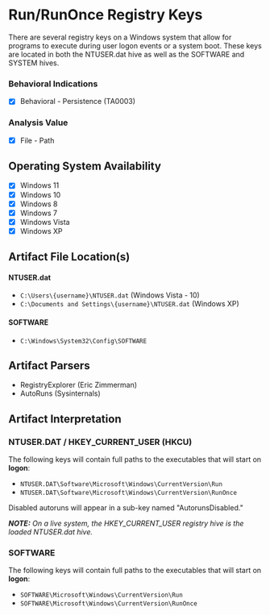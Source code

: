 # Run/RunOnce Registry Keys
There are several registry keys on a Windows system that allow for programs to execute during user logon events or a system boot. These keys are located in both the NTUSER.dat hive as well as the SOFTWARE and SYSTEM hives.

### Behavioral Indications
 - [x] Behavioral - Persistence (TA0003)

### Analysis Value
 - [x] File - Path

## Operating System Availability
 - [x] Windows 11
 - [x] Windows 10
 - [x] Windows 8
 - [x] Windows 7
 - [x] Windows Vista
 - [x] Windows XP

## Artifact File Location(s)

#### NTUSER.dat
- `C:\Users\{username}\NTUSER.dat` (Windows Vista - 10)
- `C:\Documents and Settings\{username}\NTUSER.dat` (Windows XP)

#### SOFTWARE
 - `C:\Windows\System32\Config\SOFTWARE`

## Artifact Parsers
 - RegistryExplorer (Eric Zimmerman)
 - AutoRuns (Sysinternals)

## Artifact Interpretation
### NTUSER.DAT / HKEY_CURRENT_USER (HKCU)
The following keys will contain full paths to the executables that will start on **logon**:

- `NTUSER.DAT\Software\Microsoft\Windows\CurrentVersion\Run`
- `NTUSER.DAT\Software\Microsoft\Windows\CurrentVersion\RunOnce`

Disabled autoruns will appear in a sub-key named "AutorunsDisabled."

***NOTE:** On a live system, the HKEY_CURRENT_USER registry hive is the loaded NTUSER.dat hive.*

### SOFTWARE
The following keys will contain full paths to the executables that will start on **logon**:
- `SOFTWARE\Microsoft\Windows\CurrentVersion\Run`
- `SOFTWARE\Microsoft\Windows\CurrentVersion\RunOnce`
